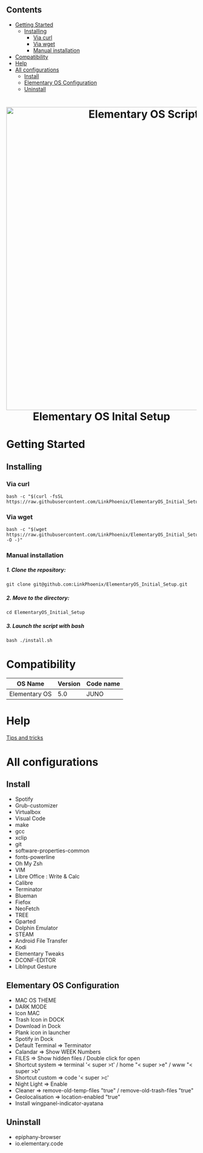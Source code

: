 ## Contents
 - [Getting Started](#getting-started)
    - [Installing](#Installing)
        - [Via curl](#via-curl)
        - [Via wget](#via-wget)
        - [Manual installation](#manual-installation)
 - [Compatibility](#compatibility)
 - [Help](#help)
 - [All configurations](#all-configurations)
    - [Install](#install)
    - [Elementary OS Configuration](#elementary-os-configuration)
    - [Uninstall](#uninstall)

<h1 align="center">
    <img alt="Elementary OS Script install" src="https://user-images.githubusercontent.com/33618968/68996005-a387f600-0894-11ea-95bb-e83fdc7a9ca8.png" width="800">
  <br>Elementary OS Inital Setup<br>
</h1>

# Getting Started
## Installing
### Via curl

    bash -c "$(curl -fsSL https://raw.githubusercontent.com/LinkPhoenix/ElementaryOS_Initial_Setup/master/install.sh)"

### Via wget

    bash -c "$(wget https://raw.githubusercontent.com/LinkPhoenix/ElementaryOS_Initial_Setup/master/install.sh -O -)"

### Manual installation

##### 1. Clone the repository:

    git clone git@github.com:LinkPhoenix/ElementaryOS_Initial_Setup.git

##### 2. Move to the directory:

    cd ElementaryOS_Initial_Setup

##### 3. Launch the script with bash

    bash ./install.sh

# Compatibility

|     OS Name     | Version |   Code name   |
|     :-----:     | ------- | ------------- |
|  Elementary OS  |   5.0   |      JUNO     |


# Help

[Tips and tricks](https://github.com/LinkPhoenix/ElementaryOS_Initial_Setup/blob/master/Pages/Tips_and_tricks.md)

# All configurations

## Install
- Spotify
- Grub-customizer
- Virtualbox
- Visual Code
- make
- gcc
- xclip
- git
- software-properties-common
- fonts-powerline
- Oh My Zsh
- VIM
- Libre Office : Write & Calc
- Calibre
- Terminator
- Blueman
- Fiefox
- NeoFetch
- TREE
- Gparted
- Dolphin Emulator
- STEAM
- Android File Transfer
- Kodi
- Elementary Tweaks
- DCONF-EDITOR
- LibInput Gesture

## Elementary OS Configuration

- MAC OS THEME
- DARK MODE
- Icon MAC
- Trash Icon in DOCK
- Download in Dock
- Plank icon in launcher
- Spotify in Dock
- Default Terminal => Terminator
- Calandar => Show WEEK Numbers
- FILES => Show hidden files / Double click for open
- Shortcut system => terminal '< super >t' / home "< super >e" / www "< super >b"
- Shortcut custom => code '< super >c'
- Night Light => Enable
- Cleaner => remove-old-temp-files "true" / remove-old-trash-files "true"
- Geolocalisation => location-enabled "true"
- Install wingpanel-indicator-ayatana

## Uninstall
- epiphany-browser
- io.elementary.code